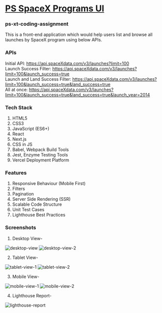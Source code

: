 # [PS SpaceX Programs UI](https://ps-spacex-programs.vercel.app/)

### ps-xt-coding-assignment
This is a front-end application which would help users list and browse all launches by SpaceX program using below APIs.<br/>

### APIs
Initial API: https://api.spaceXdata.com/v3/launches?limit=100<br/>
Launch Success Filter: https://api.spaceXdata.com/v3/launches?limit=100&launch_success=true<br/>
Launch and Land Success Filter: https://api.spaceXdata.com/v3/launches?limit=100&launch_success=true&land_success=true<br/>
All at once: https://api.spaceXdata.com/v3/launches?limit=100&launch_success=true&land_success=true&launch_year=2014<br/>

### Tech Stack
<ol>
<li>HTML5</li>
<li>CSS3</li>
<li>JavaScript (ES6+)</li>
<li>React</li>
<li>Next.js</li>
<li>CSS in JS</li>
<li>Babel, Webpack Build Tools</li>
<li>Jest, Enzyme Testing Tools</li>
<li>Vercel Deployment Platform</li>  
</ol>

### Features
<ol>
<li>Responsive Behaviour (Mobile First)</li>
<li>Filters</li>
<li>Pagination</li>
<li>Server Side Rendering (SSR)</li>
<li>Scalable Code Structure</li>
<li>Unit Test Cases</li>
<li>Lighthouse Best Practices</li>
</ol>

### Screenshots

1. Desktop View-<br/>
<img src="https://i.ibb.co/qNw1Rdp/desktop-view.png" alt="desktop-view" border="0">
<img src="https://i.ibb.co/qDdNNVG/desktop-view-2.png" alt="desktop-view-2" border="0">

2. Tablet View-<br/>
<img src="https://i.ibb.co/LxCf2fX/tablet-view-1.png" alt="tablet-view-1" border="0">
<img src="https://i.ibb.co/cXf74Fb/tablet-view-2.png" alt="tablet-view-2" border="0">

3. Mobile View-<br/>
<img src="https://i.ibb.co/k4154gW/mobile-view-1.png" alt="mobile-view-1" border="0">
<img src="https://i.ibb.co/dtrP3VP/mobile-view-2.png" alt="mobile-view-2" border="0">

4. Lighthouse Report-<br/>
<img src="https://i.ibb.co/GV3p1xG/lighthouse-report.png" alt="lighthouse-report" border="0">

